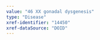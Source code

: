 ```yaml
---
value: "46 XX gonadal dysgenesis"
type: "Disease"
xref-identifier: "14450"
xref-dataSource: "DOID"
---
```

